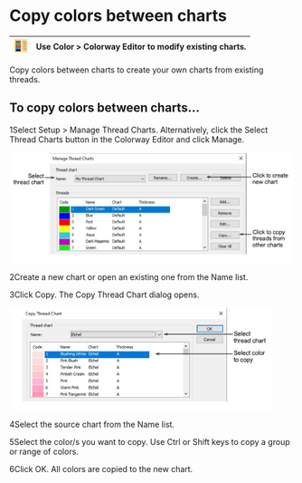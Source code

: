 # Copy colors between charts

| ![ColorwayEditor00055.png](assets/ColorwayEditor00055.png) | Use Color > Colorway Editor to modify existing charts. |
| ---------------------------------------------------------- | ------------------------------------------------------ |

Copy colors between charts to create your own charts from existing threads.

## To copy colors between charts...

1Select Setup > Manage Thread Charts. Alternatively, click the Select Thread Charts button in the Colorway Editor and click Manage.

![threads00056.png](assets/threads00056.png)

2Create a new chart or open an existing one from the Name list.

3Click Copy. The Copy Thread Chart dialog opens.

![threads00059.png](assets/threads00059.png)

4Select the source chart from the Name list.

5Select the color/s you want to copy. Use Ctrl or Shift keys to copy a group or range of colors.

6Click OK. All colors are copied to the new chart.
